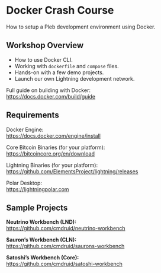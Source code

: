 # Docker Crash Course

How to setup a Pleb development environment using Docker.

## Workshop Overview

- How to use Docker CLI.
- Working with `dockerfile` and `compose` files.
- Hands-on with a few demo projects.
- Launch our own Lightning development network.

Full guide on building with Docker:  
https://docs.docker.com/build/guide

## Requirements

Docker Engine:  
https://docs.docker.com/engine/install

Core Bitcoin Binaries (for your platform):  
https://bitcoincore.org/en/download

Lightning Binaries (for your platform):  
https://github.com/ElementsProject/lightning/releases

Polar Desktop:  
https://lightningpolar.com

## Sample Projects

**Neutrino Workbench (LND):**  
https://github.com/cmdruid/neutrino-workbench  

**Sauron’s Workbench (CLN):**  
https://github.com/cmdruid/saurons-workbench  

**Satoshi’s Workbench (Core):**  
https://github.com/cmdruid/satoshi-workbench  
